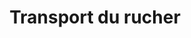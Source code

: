 ---
index: 130
type_of_section: "fullimage"
title: "Transport du rucher"
sub-title: "Le rucher quitte son emplacement d'origine : attention à ne pas endommager la structure."
text:
   position: 9
   background: "dark"
image:
  file: "assets/images/transfert-fp-b.jpg"
  description: "Transport du rucher"
  author: Andrée DRESSAYRE
  author_link: 
---